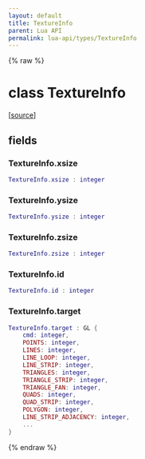 ```yaml
---
layout: default
title: TextureInfo
parent: Lua API
permalink: lua-api/types/TextureInfo
---
```


{% raw %}

# class TextureInfo





[<a href="https://github.com/beyond-all-reason/spring/blob/0a561a37ee97c7883fd3f5a4bc995f9a4f6fdea0/rts/Lua/LuaOpenGL.cpp#L4272-L4279" target="_blank">source</a>]





## fields


### TextureInfo.xsize

```lua
TextureInfo.xsize : integer
```




### TextureInfo.ysize

```lua
TextureInfo.ysize : integer
```




### TextureInfo.zsize

```lua
TextureInfo.zsize : integer
```




### TextureInfo.id

```lua
TextureInfo.id : integer
```




### TextureInfo.target

```lua
TextureInfo.target : GL {
    cmd: integer,
    POINTS: integer,
    LINES: integer,
    LINE_LOOP: integer,
    LINE_STRIP: integer,
    TRIANGLES: integer,
    TRIANGLE_STRIP: integer,
    TRIANGLE_FAN: integer,
    QUADS: integer,
    QUAD_STRIP: integer,
    POLYGON: integer,
    LINE_STRIP_ADJACENCY: integer,
    ...
}
```






{% endraw %}
